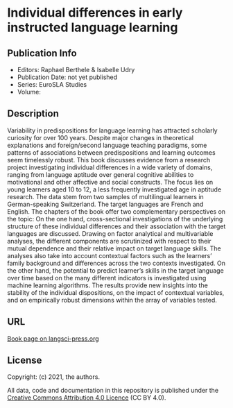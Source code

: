 # Individual differences in early instructed language learning 

## Publication Info

- Editors: Raphael Berthele & Isabelle Udry  
- Publication Date: not yet published
- Series:  EuroSLA Studies  
- Volume: 

## Description
Variability in predispositions for language learning has attracted scholarly curiosity for over 100 years. Despite major changes in theoretical explanations and foreign/second language teaching paradigms, some patterns of associations between predispositions and learning outcomes seem timelessly robust. This book discusses evidence from a research project investigating individual differences in a wide variety of domains, ranging from language aptitude over general cognitive abilities to motivational and other affective and social constructs. The focus lies on young learners aged 10 to 12, a less frequently investigated age in aptitude research. The data stem from two samples of multilingual learners in German-speaking Switzerland. The target languages are French and English. The chapters of the book offer two complementary perspectives on the topic: On the one hand, cross-sectional investigations of the underlying structure of these individual differences and their association with the target languages are discussed. Drawing on factor analytical and multivariable analyses, the different components are scrutinized with respect to their mutual dependence and their relative impact on target language skills. The analyses also take into account contextual factors such as the learners’ family background and differences across the two contexts investigated. On the other hand, the potential to predict learner’s skills in the target language over time based on the many different indicators is investigated using machine learning algorithms. The results provide new insights into the stability of the individual dispositions, on the impact of contextual variables, and on empirically robust dimensions within the array of variables tested.

## URL

[Book page on langsci-press.org](http://langsci-press.org/catalog/book/313)


## License

Copyright: (c) 2021, the authors.

All data, code and documentation in this repository is published under the
[Creative Commons Attribution 4.0 Licence](http://creativecommons.org/licenses/by/4.0/)
(CC BY 4.0).
